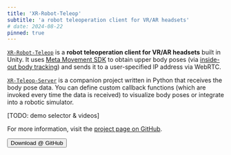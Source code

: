```yaml
---
title: 'XR-Robot-Teleop'
subtitle: 'a robot teleoperation client for VR/AR headsets'
# date: 2024-08-22
pinned: true
---
```


<script>
import Action from '$lib/Action.svelte'
import Button from '$lib/Button.svelte'
</script>

[`XR-Robot-Teleop`](https://github.com/yunho-c/XR-Robot-Teleop) is a **robot teleoperation client for VR/AR headsets** built in Unity. It uses [Meta Movement SDK](https://developers.meta.com/horizon/documentation/unity/move-body-tracking/) to obtain upper body poses (via [inside-out body tracking](https://developers.meta.com/horizon/blog/inside-out-body-tracking-and-generative-legs/)) and sends it to a user-specified IP address via WebRTC. 

[`XR-Teleop-Server`](https://github.com/yunho-c/XR-Teleop-Server) is a companion project written in Python that receives the body pose data. You can define custom callback functions (which are invoked every time the data is received) to visualize body poses or integrate into a robotic simulator. 

[TODO: demo selector & videos]

For more information, visit the [project page on GitHub](https://github.com/yunho-c/XR-Robot-Teleop).

<Action>
    <Button href="https://github.com/yunho-c/XR-Robot-Teleop">Download @ GitHub</Button>
    <!-- <Button href="https://TODO.com">Download @ Meta App Lab</Button> -->
</Action>
